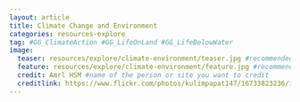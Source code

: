 ```yaml
---
layout: article
title: Climate Change and Environment
categories: resources-explore
tag: #GG_ClimateAction #GG_LifeOnLand #GG_LifeBelowWater 
image:
  teaser: resources/explore/climate-environment/teaser.jpg #recommended 400x250
  feature: resources/explore/climate-environment/feature.jpg #recommended 1024x256
  credit: Amrl HSM #name of the person or site you want to credit
  creditlink: https://www.flickr.com/photos/kulimpapat147/16733823236/in/photolist-5ZimRg-4sRCuy-3FnBp8-auA7eS-brsyr-2pzjDD-51xgs5-9cYNxT-CgRrUu-75NUGZ-5WVz6x-BEWYNY-5akkRx-9115gb-k8W62L-djGQM-9KbLDf-5ZUDyw-5ji2HR-5K9fM5-24sTEp-a6oAV7-29gqpL-7hk8Ed-4jaT1j-4REEf9-FikDX-56kHrf-ao1Mw-81HWSG-ruHdDJ-5jm8f2-4Nebpe-zHYJ8-4PGEYg-GA6GR-GA9RP-pWTad3-GAaDk-GA33a-a3wTgK-br4gYp-5Gy99X-acs9Re-9CahCY-3p5veb-646xUq-GA8FK-4PLVv9-9pPXvU #url to their site or licensing
---
```


